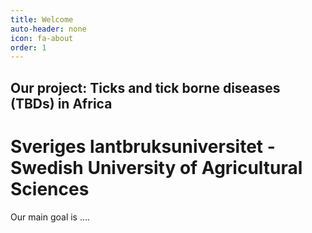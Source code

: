```yaml
---
title: Welcome
auto-header: none
icon: fa-about
order: 1
---
```


## Our project: Ticks and tick borne diseases (TBDs) in Africa
# Sveriges lantbruksuniversitet - Swedish University of Agricultural Sciences

Our main goal is ....
